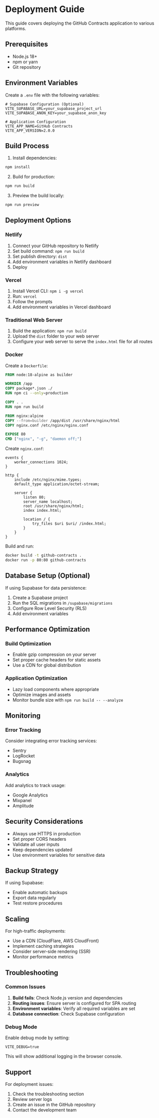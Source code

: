 # Deployment Guide

This guide covers deploying the GitHub Contracts application to various platforms.

## Prerequisites

- Node.js 18+
- npm or yarn
- Git repository

## Environment Variables

Create a `.env` file with the following variables:

```env
# Supabase Configuration (Optional)
VITE_SUPABASE_URL=your_supabase_project_url
VITE_SUPABASE_ANON_KEY=your_supabase_anon_key

# Application Configuration
VITE_APP_NAME=GitHub Contracts
VITE_APP_VERSION=2.0.0
```

## Build Process

1. Install dependencies:
```bash
npm install
```

2. Build for production:
```bash
npm run build
```

3. Preview the build locally:
```bash
npm run preview
```

## Deployment Options

### Netlify

1. Connect your GitHub repository to Netlify
2. Set build command: `npm run build`
3. Set publish directory: `dist`
4. Add environment variables in Netlify dashboard
5. Deploy

### Vercel

1. Install Vercel CLI: `npm i -g vercel`
2. Run: `vercel`
3. Follow the prompts
4. Add environment variables in Vercel dashboard

### Traditional Web Server

1. Build the application: `npm run build`
2. Upload the `dist` folder to your web server
3. Configure your web server to serve the `index.html` file for all routes

### Docker

Create a `Dockerfile`:

```dockerfile
FROM node:18-alpine as builder

WORKDIR /app
COPY package*.json ./
RUN npm ci --only=production

COPY . .
RUN npm run build

FROM nginx:alpine
COPY --from=builder /app/dist /usr/share/nginx/html
COPY nginx.conf /etc/nginx/nginx.conf

EXPOSE 80
CMD ["nginx", "-g", "daemon off;"]
```

Create `nginx.conf`:

```nginx
events {
    worker_connections 1024;
}

http {
    include /etc/nginx/mime.types;
    default_type application/octet-stream;

    server {
        listen 80;
        server_name localhost;
        root /usr/share/nginx/html;
        index index.html;

        location / {
            try_files $uri $uri/ /index.html;
        }
    }
}
```

Build and run:

```bash
docker build -t github-contracts .
docker run -p 80:80 github-contracts
```

## Database Setup (Optional)

If using Supabase for data persistence:

1. Create a Supabase project
2. Run the SQL migrations in `/supabase/migrations`
3. Configure Row Level Security (RLS)
4. Add environment variables

## Performance Optimization

### Build Optimization

- Enable gzip compression on your server
- Set proper cache headers for static assets
- Use a CDN for global distribution

### Application Optimization

- Lazy load components where appropriate
- Optimize images and assets
- Monitor bundle size with `npm run build -- --analyze`

## Monitoring

### Error Tracking

Consider integrating error tracking services:
- Sentry
- LogRocket
- Bugsnag

### Analytics

Add analytics to track usage:
- Google Analytics
- Mixpanel
- Amplitude

## Security Considerations

- Always use HTTPS in production
- Set proper CORS headers
- Validate all user inputs
- Keep dependencies updated
- Use environment variables for sensitive data

## Backup Strategy

If using Supabase:
- Enable automatic backups
- Export data regularly
- Test restore procedures

## Scaling

For high-traffic deployments:
- Use a CDN (CloudFlare, AWS CloudFront)
- Implement caching strategies
- Consider server-side rendering (SSR)
- Monitor performance metrics

## Troubleshooting

### Common Issues

1. **Build fails**: Check Node.js version and dependencies
2. **Routing issues**: Ensure server is configured for SPA routing
3. **Environment variables**: Verify all required variables are set
4. **Database connection**: Check Supabase configuration

### Debug Mode

Enable debug mode by setting:
```env
VITE_DEBUG=true
```

This will show additional logging in the browser console.

## Support

For deployment issues:
1. Check the troubleshooting section
2. Review server logs
3. Create an issue in the GitHub repository
4. Contact the development team